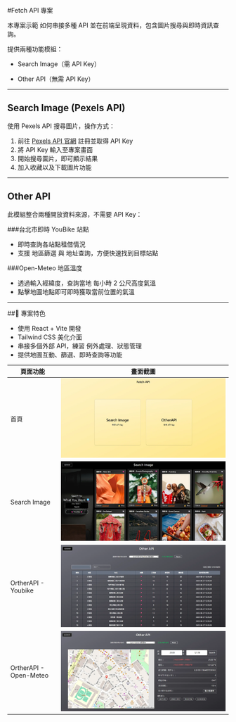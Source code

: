#Fetch API 專案

本專案示範 如何串接多種 API 並在前端呈現資料，包含圖片搜尋與即時資訊查詢。

提供兩種功能模組：

- Search Image（需 API Key）

- Other API（無需 API Key）

---

## Search Image (Pexels API)

使用 Pexels API 搜尋圖片，操作方式：

1. 前往 [Pexels API 官網](https://www.pexels.com/api/) 註冊並取得 API Key
2. 將 API Key 輸入至專案畫面
3. 開始搜尋圖片，即可顯示結果
4. 加入收藏以及下載圖片功能

---

## Other API

此模組整合兩種開放資料來源，不需要 API Key：

###台北市即時 YouBike 站點

- 即時查詢各站點租借情況
- 支援 地區篩選 與 地址查詢，方便快速找到目標站點

###Open-Meteo 地區溫度

- 透過輸入經緯度，查詢當地 每小時 2 公尺高度氣溫
- 點擊地圖地點即可即時獲取當前位置的氣溫

---

##📸 專案特色

- 使用 React + Vite 開發
- Tailwind CSS 美化介面
- 串接多個外部 API，練習 例外處理、狀態管理
- 提供地圖互動、篩選、即時查詢等功能

| 頁面功能               | 畫面截圖                                  |
| ---------------------- | ----------------------------------------- |
| 首頁                   | ![首頁](./readme/fetchApi-1.webp)         |
| Search Image           | ![Search Image](./readme/fetchApi-2.webp) |
| OrtherAPI - Youbike    | ![Youbike](./readme/fetchApi-3.webp)      |
| OrtherAPI - Open-Meteo | ![Open-Meteo](./readme/fetchApi-4.webp)   |
